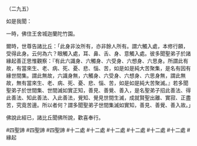（二九五）

如是我聞：

一時，佛住王舍城迦蘭陀竹園。

爾時，世尊告諸比丘：「此身非汝所有，亦非餘人所有。謂六觸入處，本修行願，受得此身。云何為六？眼觸入處，耳、鼻、舌、身、意觸入處。彼多聞聖弟子於諸緣起善正思惟觀察：『有此六識身、六觸身、六受身、六想身、六思身。所謂此有故，有當來生、老、病、死、憂、悲、惱、苦，如是如是純大苦聚集，是名有因有緣世間集。謂此無故，六識身無，六觸身、六受身、六想身、六思身無，謂此無故，無有當來生、老、病、死、憂、悲、惱、苦，如是如是純大苦聚滅。』若多聞聖弟子於世間集、世間滅如實正知，善見、善覺、善入，是名聖弟子招此善法、得此善法、知此善法、入此善法，覺知、覺見世間生滅，成就賢聖出離、實寂、正盡苦，究竟苦邊。所以者何？謂多聞聖弟子世間集滅如實知，善見、善覺、善入故。」

佛說此經已，諸比丘聞佛所說，歡喜奉行。



#四聖諦
#四聖諦
#四聖諦
#十二處
#十二處
#十二處
#十二處
#十二處
#十二處
#緣起
